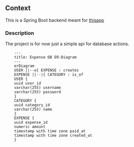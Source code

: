 ## Context

This is a Spring Boot backend meant for [thisapp](https://github.com/Simonito/DWS-project)


### Description

The project is for now just a simple api for database actions.
```mermaid
    ---
    title: Expense DB ER-Diagram
    ---
    erDiagram
    USER ||--o{ EXPENSE : creates
    EXPENSE ||--|{ CATEGORY : is_of
    USER {
    uuid user_id
    varchar(255) username
    varchar(255) password
    }
    CATEGORY {
    uuid category_id
    varchar(255) name
    }
    EXPENSE {
    uuid expense_id
    numeric amount
    timestamp with time zone paid_at
    timestamp with time zone created_at
    }
```